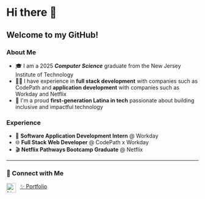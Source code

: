 # Hi there 👋
## Welcome to my GitHub!

### About Me
- 🎓 I am a 2025 **_Computer Science_** graduate from the New Jersey Institute of Technology
- 👩‍💻 I have experience in **full stack development** with companies such as CodePath and **application development** with companies such as Workday and Netflix
- 🌟 I'm a proud **first-generation Latina in tech** passionate about building inclusive and impactful technology

### Experience
- 💼 **Software Application Development Intern** @ Workday  
- 🌐 **Full Stack Web Developer** @ CodePath x Workday
- 🎬 **Netflix Pathways Bootcamp Graduate** @ Netflix  

---
### 🔗 Connect with Me
[<img align="left" alt="LinkedIn" width="25px" src="https://cdn1.iconfinder.com/data/icons/logotypes/32/circle-linkedin-512.png" />](https://www.linkedin.com/in/katherin-jimenez/)
&nbsp; [✨ Portfolio](https://www.katherin.io)
